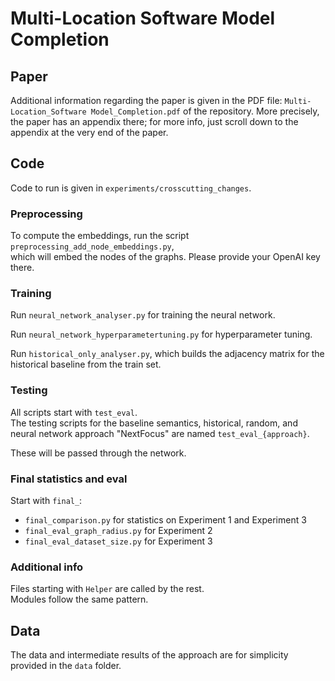 # Multi-Location Software Model Completion

## Paper  

Additional information regarding the paper is given in the PDF file: `Multi-Location_Software Model_Completion.pdf` of the repository. More precisely, the paper has an appendix there; for more info, just scroll down to the appendix at the very end of the paper.

## Code 

Code to run is given in `experiments/crosscutting_changes`.

### Preprocessing 

To compute the embeddings, run the script `preprocessing_add_node_embeddings.py`,  
which will embed the nodes of the graphs. Please provide your OpenAI key there.

### Training 

Run `neural_network_analyser.py` for training the neural network.

Run `neural_network_hyperparametertuning.py` for hyperparameter tuning.

Run `historical_only_analyser.py`, which builds the adjacency matrix for the historical baseline from the train set.

### Testing 

All scripts start with `test_eval`.  
The testing scripts for the baseline semantics, historical, random, and neural network approach "NextFocus" are named `test_eval_{approach}`.

These will be passed through the network.

### Final statistics and eval 

Start with `final_`:

- `final_comparison.py` for statistics on Experiment 1 and Experiment 3  
- `final_eval_graph_radius.py` for Experiment 2  
- `final_eval_dataset_size.py` for Experiment 3  

### Additional info

Files starting with `Helper` are called by the rest.  
Modules follow the same pattern.

## Data

The data and intermediate results of the approach are for simplicity provided in the `data` folder.
